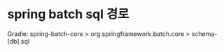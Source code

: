 # spring batch sql 경로
Gradle: spring-batch-core > org.springframework.batch.core > schema-[db].sql 
